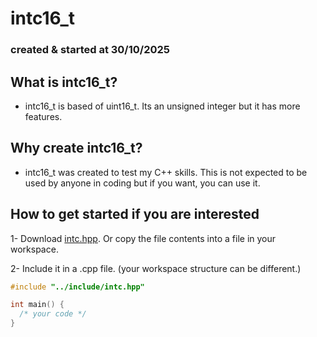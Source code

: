 # **intc16_t**
### created & started at 30/10/2025

## What is intc16_t?
- intc16_t is based of uint16_t. Its an unsigned integer but it has more features.


## Why create intc16_t?
- intc16_t was created to test my C++ skills. This is not expected to be used by anyone in coding
but if you want, you can use it.

## How to get started if you are interested
1- Download [intc.hpp](https://github.com/Lsfr271/WIP-intc16_t/blob/main/src/intc.hpp). Or copy the file contents into a file in your workspace.

2- Include it in a .cpp file. (your workspace structure can be different.)
```cpp
#include "../include/intc.hpp"

int main() {
  /* your code */
}
```
